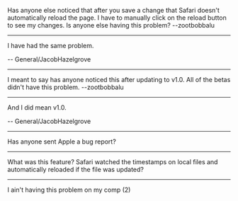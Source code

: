 Has anyone else noticed that after you save a change that Safari doesn't automatically reload the page. I have to manually click on the reload button to see my changes. Is anyone else having this problem? --zootbobbalu

----

I have had the same problem.

-- General/JacobHazelgrove

----

I meant to say has anyone noticed this after updating to v1.0. All of the betas didn't have this problem. --zootbobbalu

----

And I did mean v1.0.

-- General/JacobHazelgrove

----

Has anyone sent Apple a bug report?

----

What was this feature? Safari watched the timestamps on local files and automatically reloaded if the file was updated?

----

I ain't having this problem on my comp (2)